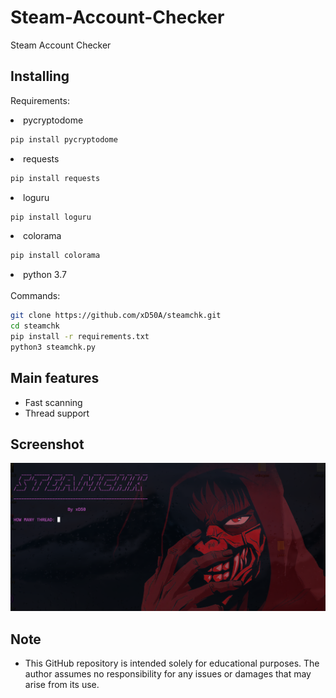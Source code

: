 # Steam-Account-Checker
Steam Account Checker

## Installing

Requirements: <br/>

<li> pycryptodome </li>

```bash
pip install pycryptodome
```
<li> requests </li>

```bash
pip install requests
```
<li>loguru</li>

```bash
pip install loguru
```
<li>colorama</li>

```bash
pip install colorama
```
<li> python 3.7 </li>
<br/>
Commands:

```bash
git clone https://github.com/xD50A/steamchk.git
cd steamchk
pip install -r requirements.txt
python3 steamchk.py 
```

## Main features

* Fast scanning
* Thread support


## Screenshot

<img src="image/screenshot.png">

## Note
* This GitHub repository is intended solely for educational purposes. The author assumes no responsibility for any issues or damages that may arise from its use.

